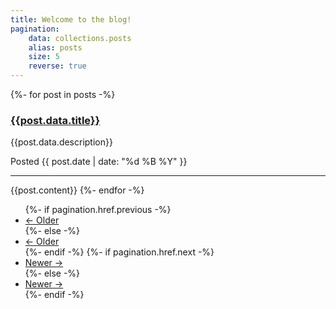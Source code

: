```yaml
---
title: Welcome to the blog!
pagination: 
    data: collections.posts
    alias: posts
    size: 5
    reverse: true
---
```


{%- for post in posts -%}
    <h3><a href={{post.url}}>{{post.data.title}}</a></h3>
    <p>{{post.data.description}}</p>
    <span class="badge badge-secondary">Posted {{ post.date | date: "%d %B %Y" }}</span>
    <hr>
    {{post.content}}
{%- endfor -%}

<ul class="pagination justify-content-center mb-4">
    {%- if pagination.href.previous -%}
    <li class="page-item">
        <a class="page-link" href="{{pagination.href.previous}}">← Older</a>
    </li>
    {%- else -%}
    <li class="page-item disabled">
        <a class="page-link" href="#">← Older</a>
    </li>
    {%- endif -%}
    {%- if pagination.href.next -%}
    <li class="page-item">
        <a class="page-link" href="{{pagination.href.next}}">Newer →</a>
    </li>
    {%- else -%}
    <li class="page-item disabled">    
        <a class="page-link" href="#">Newer →</a>
    </li>
    {%- endif -%}
</ul>
